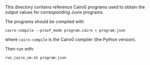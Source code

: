 This directory contains reference Cairo0 programs used to obtain the
output values for corresponding Juvix programs.

The programs should be compiled with
```
cairo-compile --proof_mode program.cairo > program.json
```
where `cairo-compile` is the Cairo0 compiler (the Python version).

Then run with:
```
run_cairo_vm.sh program.json
```
